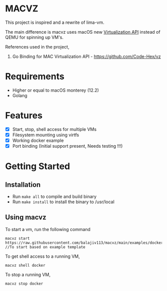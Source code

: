 # MACVZ
This project is inspired and a rewrite of lima-vm.

The main difference is macvz uses macOS new [Virtualization API](https://developer.apple.com/documentation/virtualization?language=objc) instead of QEMU for spinning up VM's.

References used in the project,
1. Go Binding for MAC Virtualization API - https://github.com/Code-Hex/vz

# Requirements
- Higher or equal to macOS monterey (12.2)
- Golang

# Features
- [x] Start, stop, shell access for multiple VMs
- [x] Filesystem mounting using virtfs
- [x] Working docker example
- [x] Port binding (Initial support present, Needs testing !!!)

# Getting Started
## Installation
- Run `make all` to compile and build binary
- Run `make install` to install the binary to /usr/local

## Using macvz
To start a vm, run the following command
```
macvz start https://raw.githubusercontent.com/balajiv113/macvz/main/examples/docker.yaml //To start based on example template
```

To get shell access to a running VM,
```
macvz shell docker
```

To stop a running VM,
```
macvz stop docker
```
